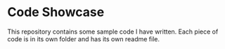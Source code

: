 # Code Showcase

This repository contains some sample code I have written. Each piece of code is in its own folder and has its own readme file.